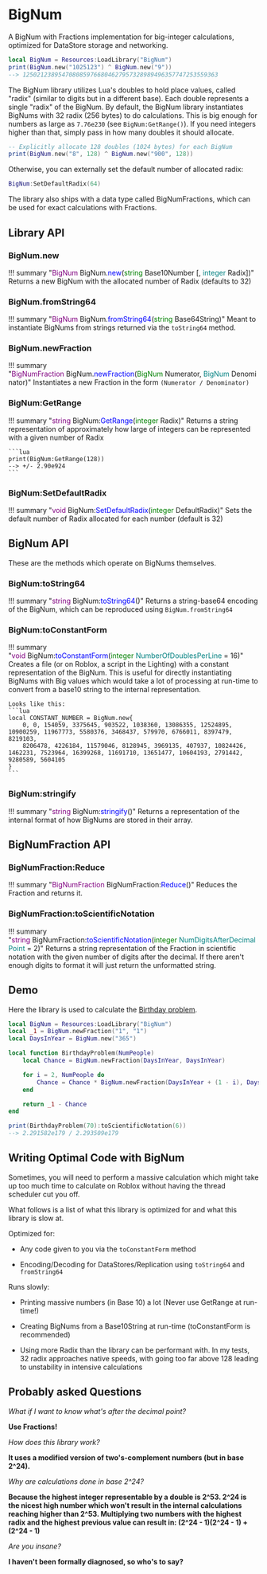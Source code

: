 # BigNum

A BigNum with Fractions implementation for big-integer calculations, optimized for DataStore storage and networking.

```lua
local BigNum = Resources:LoadLibrary("BigNum")
print(BigNum.new("1025123") ^ BigNum.new("9"))
--> 1250212389547080859766804627957328989496357747253559363
```

The BigNum library utilizes Lua's doubles to hold place values, called "radix" (similar to digits but in a different base). Each double represents a single "radix" of the BigNum. By default, the BigNum library instantiates BigNums with 32 radix (256 bytes) to do calculations. This is big enough for numbers as large as `7.76e230` (see `BigNum:GetRange()`). If you need integers higher than that, simply pass in how many doubles it should allocate.

```lua
-- Explicitly allocate 128 doubles (1024 bytes) for each BigNum
print(BigNum.new("8", 128) ^ BigNum.new("900", 128))
```

Otherwise, you can externally set the default number of allocated radix:

```lua
BigNum:SetDefaultRadix(64)
```

The library also ships with a data type called BigNumFractions, which can be used for exact calculations with Fractions.

## Library API

### BigNum.new

!!! summary "<span style="color:purple;">BigNum</span>&nbsp;BigNum&period;<span style="color:blue;">new</span>&lpar;<span style="color:green;">string</span>&nbsp;Base10Number&nbsp;&lsqb;&comma;&nbsp;<span style="color:teal;">integer</span>&nbsp;Radix&rsqb;&rpar;"
	Returns a new BigNum with the allocated number of Radix (defaults to 32)

### BigNum.fromString64

!!! summary "<span style="color:purple;">BigNum</span>&nbsp;BigNum&period;<span style="color:blue;">fromString64</span>&lpar;<span style="color:green;">string</span>&nbsp;Base64String&rpar;"
	Meant to instantiate BigNums from strings returned via the `toString64` method.

### BigNum.newFraction

!!! summary "<span style="color:purple;">BigNumFraction</span>&nbsp;BigNum&period;<span style="color:blue;">newFraction</span>&lpar;<span style="color:green;">BigNum</span>&nbsp;Numerator&comma;&nbsp;<span style="color:teal;">BigNum</span>&nbsp;Denominator&rpar;"
	Instantiates a new Fraction in the form `(Numerator / Denominator)`

### BigNum:GetRange

!!! summary "<span style="color:purple;">string</span>&nbsp;BigNum&colon;<span style="color:blue;">GetRange</span>&lpar;<span style="color:green;">integer</span>&nbsp;Radix&rpar;"
	Returns a string representation of approximately how large of integers can be represented with a given number of Radix

	```lua
	print(BigNum:GetRange(128))
	--> +/- 2.90e924
	```

### BigNum:SetDefaultRadix

!!! summary "<span style="color:purple;">void</span>&nbsp;BigNum&colon;<span style="color:blue;">SetDefaultRadix</span>&lpar;<span style="color:green;">integer</span>&nbsp;DefaultRadix&rpar;"
	Sets the default number of Radix allocated for each number (default is 32)

## BigNum API

These are the methods which operate on BigNums themselves.

### BigNum:toString64

!!! summary "<span style="color:purple;">string</span>&nbsp;BigNum&colon;<span style="color:blue;">toString64</span>&lpar;&rpar;"
	Returns a string-base64 encoding of the BigNum, which can be reproduced using `BigNum.fromString64`

### BigNum:toConstantForm

!!! summary "<span style="color:purple;">void</span>&nbsp;BigNum&colon;<span style="color:blue;">toConstantForm</span>&lpar;<span style="color:green;">integer</span>&nbsp;<span style="color:teal;">NumberOfDoublesPerLine</span>&nbsp;&equals;&nbsp;16&rpar;"
	Creates a file (or on Roblox, a script in the Lighting) with a constant representation of the BigNum. This is useful for directly instantiating BigNums with Big values which would take a lot of processing at run-time to convert from a base10 string to the internal representation.

	Looks like this:
	```lua
	local CONSTANT_NUMBER = BigNum.new{
		0, 0, 154059, 3375645, 903522, 1038360, 13086355, 12524895, 10900259, 11967773, 5580376, 3468437, 579970, 6766011, 8397479, 8219103,
		8206478, 4226184, 11579046, 8128945, 3969135, 407937, 10824426, 1462231, 7523964, 16399268, 11691710, 13651477, 10604193, 2791442, 9280589, 5604105
	}
	```

### BigNum:stringify

!!! summary "<span style="color:purple;">string</span>&nbsp;BigNum&colon;<span style="color:blue;">stringify</span>&lpar;&rpar;"
	Returns a representation of the internal format of how BigNums are stored in their array.

## BigNumFraction API

### BigNumFraction:Reduce

!!! summary "<span style="color:purple;">BigNumFraction</span>&nbsp;BigNumFraction&colon;<span style="color:blue;">Reduce</span>&lpar;&rpar;"
	Reduces the Fraction and returns it.

### BigNumFraction:toScientificNotation

!!! summary "<span style="color:purple;">string</span>&nbsp;BigNumFraction&colon;<span style="color:blue;">toScientificNotation</span>&lpar;<span style="color:green;">integer</span>&nbsp;<span style="color:teal;">NumDigitsAfterDecimalPoint</span>&nbsp;&equals;&nbsp;2&rpar;"
	Returns a string representation of the Fraction in scientific notation with the given number of digits after the decimal. If there aren't enough digits to format it will just return the unformatted string.

## Demo

Here the library is used to calculate the [Birthday problem](https://en.wikipedia.org/wiki/Birthday_problem).

```lua
local BigNum = Resources:LoadLibrary("BigNum")
local _1 = BigNum.newFraction("1", "1")
local DaysInYear = BigNum.new("365")

local function BirthdayProblem(NumPeople)
	local Chance = BigNum.newFraction(DaysInYear, DaysInYear)

	for i = 2, NumPeople do
		Chance = Chance * BigNum.newFraction(DaysInYear + (1 - i), DaysInYear)
	end

	return _1 - Chance
end

print(BirthdayProblem(70):toScientificNotation(6))
--> 2.291582e179 / 2.293509e179
```

## Writing Optimal Code with BigNum

Sometimes, you will need to perform a massive calculation which might take up too much time to calculate on Roblox without having the thread scheduler cut you off.

What follows is a list of what this library is optimized for and what this library is slow at.

Optimized for:

- Any code given to you via the `toConstantForm` method

- Encoding/Decoding for DataStores/Replication using `toString64` and `fromString64`


Runs slowly:

- Printing massive numbers (in Base 10) a lot (Never use GetRange at run-time!)

- Creating BigNums from a Base10String at run-time (toConstantForm is recommended)

- Using more Radix than the library can be performant with. In my tests, 32 radix approaches native speeds, with going too far above 128 leading to unstability in intensive calculations

## Probably asked Questions

*What if I want to know what's after the decimal point?*

**Use Fractions!**

*How does this library work?*

**It uses a modified version of two's-complement numbers (but in base 2^24).**

*Why are calculations done in base 2^24?*

**Because the highest integer representable by a double is 2^53. 2^24 is the nicest high number which won't result in the internal calculations reaching higher than 2^53. Multiplying two numbers with the highest radix and the highest previous value can result in: (2^24 - 1)(2^24 - 1) + (2^24 - 1)**

*Are you insane?*

**I haven't been formally diagnosed, so who's to say?**
